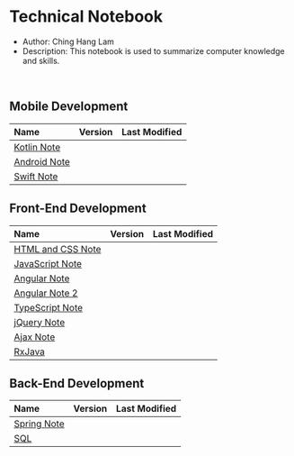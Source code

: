 # Technical Notebook
- Author: Ching Hang Lam
- Description: This notebook is used to summarize computer knowledge and skills.

<br />

## Mobile Development
| Name | Version | Last Modified |
| :-- | :--: | :--: |
| [Kotlin Note](./Kotlin%20Note/README.md) |  |  |
| [Android Note](./Android%20Note/README.md) |  |  |
| [Swift Note](./Swift%20Note/README.md) |  |  |

## Front-End Development
| Name | Version | Last Modified |
| :-- | :--: | :--: |
| [HTML and CSS Note](HTML-and-CSS-Note/README.md) |  |  |
| [JavaScript Note](./JavaScript%20Note/README.md) |  |  |
| [Angular Note](./Angular%20Note/README.md) |  |  |
| [Angular Note 2](./Angular%20Note%202/README.md) |  |  |
| [TypeScript Note]() |  |  |
| [jQuery Note]() |  |  |
| [Ajax Note]() |  |  |
| [RxJava]() |  |  |

## Back-End Development
| Name | Version | Last Modified |
| :-- | :--: | :--: |
| [Spring Note](./Spring%20Note/README.md) |  |  |
| [SQL](./SQL%20Note/README.md) |  |  |

<br>
